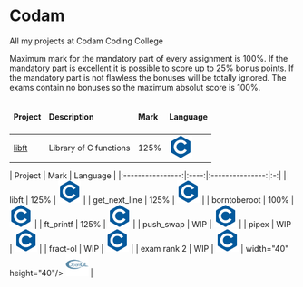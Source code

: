 # Codam
All my projects at Codam Coding College

Maximum mark for the mandatory part of every assignment is 100%.
If the mandatory part is excellent it is possible to score up to 25% bonus points.
If the mandatory part is not flawless the bonuses will be totally ignored.
The exams contain no bonuses so the maximum absolut score is 100%.

<table>
    <thead>
        <tr>
            <td><h4>Project</h4></td>
            <td><h4>Description</h4></td>
            <td><h4>Mark</h4></td>
            <td><h4>Language</h4></td>
        </tr>
    </thead>
    <tbody>
        <tr>
            <td><a href=libft/>libft</a></td>
            <td>Library of C functions</td>
            <td>125%</td>
            <td><img src="https://raw.githubusercontent.com/devicons/devicon/master/icons/c/c-plain.svg" alt="c" width="40" height="40"/></td>
        </tr>
    </tbody>
</table>
    
|      Project     | Mark | Language |
|:----------------:|:----:|:---------------:|:-:|
|       libft      | 125% | <img src="https://raw.githubusercontent.com/devicons/devicon/master/icons/c/c-plain.svg" alt="c" width="40" height="40"/> |
|   get_next_line  | 125% | <img src="https://raw.githubusercontent.com/devicons/devicon/master/icons/c/c-plain.svg" alt="c" width="40" height="40"/> |
|   borntoberoot  | 100% | <img src="https://raw.githubusercontent.com/devicons/devicon/master/icons/c/c-plain.svg" alt="c" width="40" height="40"/> |
|     ft_printf    | 125% | <img src="https://raw.githubusercontent.com/devicons/devicon/master/icons/c/c-plain.svg" alt="c" width="40" height="40"/> |
|     push_swap    | WIP | <img src="https://raw.githubusercontent.com/devicons/devicon/master/icons/c/c-plain.svg" alt="c" width="40" height="40"/> |
|     pipex    | WIP | <img src="https://raw.githubusercontent.com/devicons/devicon/master/icons/c/c-plain.svg" alt="c" width="40" height="40"/> |
|     fract-ol    | WIP | <img src="https://raw.githubusercontent.com/devicons/devicon/master/icons/c/c-plain.svg" alt="c" width="40" height="40"/> |
|     exam rank 2    | WIP | <img src="https://raw.githubusercontent.com/devicons/devicon/master/icons/c/c-plain.svg" alt="c" width="40" height="40"/> |
width="40" height="40"/> <img src="https://raw.githubusercontent.com/devicons/devicon/master/icons/opengl/opengl-plain.svg" alt="opengl" width="40" height="40"/> |
